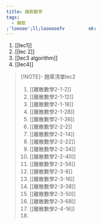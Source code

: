 ```yaml
---
title: 離散數學
tags:
  - 離散
;'looooo';ll;loooooofv         ok:
---
```

1. [[lec1]]
2. [[lec 2]]
3. [[lec3 algorithm]]
4. [[lec4]]

> [!NOTE]- 題庫清單lec2
> 1. [[離散數學2-1-2]]
> 2. [[離散數學2-1-12]]
> 3. [[離散數學2-1-18]]
> 4. [[離散數學2-1-28]] 
> 5. [[離散數學2-1-36]]
> 6. [[離散數學2-2-2]]
> 7. [[離散數學2-2-14]]
> 8. [[離散數學2-2-22]]
> 9. [[離散數學2-2-34]]
> 10. [[離散數學2-2-40]]
> 11. [[離散數學2-2-58]]
> 12. [[離散數學2-3-8]]
> 13. [[離散數學2-3-16]]
> 14. [[離散數學2-3-38]]
> 15. [[離散數學2-3-50]]
> 16. [[離散數學2-3-68]]
> 17. [[離散數學2-4-16]]
> 18. 
> 





